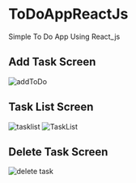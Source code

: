 # ToDoAppReactJs
Simple To Do App Using  React_js

## Add Task Screen


![addToDo](https://user-images.githubusercontent.com/89836561/215691015-091b1441-530c-476c-8a3b-b3df70031082.png)

## Task List Screen
![tasklist](https://user-images.githubusercontent.com/89836561/215691023-fd5561af-c1d3-4699-a14e-0f2410c90600.png)
![TaskList](https://user-images.githubusercontent.com/89836561/215691026-2935e2e3-6e76-42eb-bf72-4b7a55e702cd.png)
## Delete Task Screen
![delete task](https://user-images.githubusercontent.com/89836561/215691020-274c3152-b510-4914-8557-ab188a7569a0.png)
